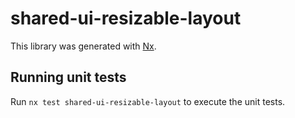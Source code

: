 # shared-ui-resizable-layout

This library was generated with [Nx](https://nx.dev).

## Running unit tests

Run `nx test shared-ui-resizable-layout` to execute the unit tests.
